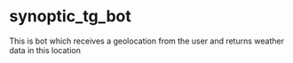 # synoptic_tg_bot
This is bot which receives a geolocation from the user and returns weather data in this location

